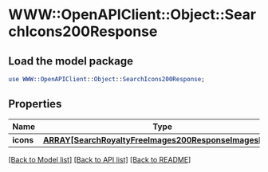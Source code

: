 # WWW::OpenAPIClient::Object::SearchIcons200Response

## Load the model package
```perl
use WWW::OpenAPIClient::Object::SearchIcons200Response;
```

## Properties
Name | Type | Description | Notes
------------ | ------------- | ------------- | -------------
**icons** | [**ARRAY[SearchRoyaltyFreeImages200ResponseImagesInner]**](SearchRoyaltyFreeImages200ResponseImagesInner.md) |  | [optional] 

[[Back to Model list]](../README.md#documentation-for-models) [[Back to API list]](../README.md#documentation-for-api-endpoints) [[Back to README]](../README.md)


